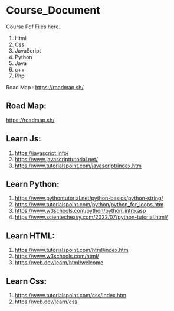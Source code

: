 # Course_Document
Course Pdf Files here..
1) Html
2) Css
3) JavaScript
4) Python
5) Java
6) c++
7) Php


Road Map :
https://roadmap.sh/


Road Map:
---------
https://roadmap.sh/

Learn Js:
----------
1. https://javascript.info/
2. https://www.javascripttutorial.net/
3. https://www.tutorialspoint.com/javascript/index.htm


Learn Python:
-------------
1. https://www.pythontutorial.net/python-basics/python-string/
2. https://www.tutorialspoint.com/python/python_for_loops.htm
3. https://www.w3schools.com/python/python_intro.asp
4. https://www.scientecheasy.com/2022/07/python-tutorial.html/

Learn HTML:
-----------
1. https://www.tutorialspoint.com/html/index.htm
2. https://www.w3schools.com/html/
3. https://web.dev/learn/html/welcome

Learn Css:
---------
1. https://www.tutorialspoint.com/css/index.htm
2. https://web.dev/learn/css
